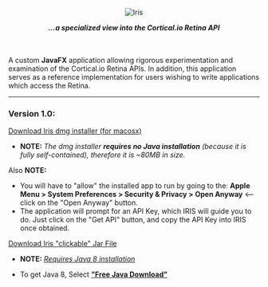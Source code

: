 
<p align="center">
<img src="http://metaware.us/images/iris_black_font_smaller.png" alt="Iris">
</p>

<p align="center">
<b><i>...a specialized view into the Cortical.io Retina API</i></b>
</p>

<br><br>
A custom **JavaFX** application allowing rigorous experimentation and examination of the Cortical.io Retina APIs. In addition, this application serves as a reference implementation for users wishing to write applications which access the Retina.

---
### Version 1.0:


[Download Iris dmg installer (for macosx)](http://metaware.us/iris/Iris-1.0.9q-installer.dmg)
- **NOTE:** _The dmg installer **requires no Java installation** (because it is fully self-contained), therefore it is ~80MB in size._

Also **NOTE:** 

* You will have to "allow" the installed app to run by going to the: **Apple Menu > System Preferences > Security & Privacy > Open Anyway**  <-- click on the "Open Anyway" button.
* The application will prompt for an API Key, which IRIS will guide you to do. Just click on the "Get API" button, and copy the API Key into IRIS once obtained.


[Download Iris "clickable" Jar File](http://metaware.us/iris/iris-1.0.9q-all.jar)
- **NOTE:** [_Requires Java 8 installation_](http://www.oracle.com/technetwork/java/javase/downloads/jdk8-downloads-2133151.html)
* To get Java 8, Select [**"Free Java Download"**](https://www.java.com/en/download/)



